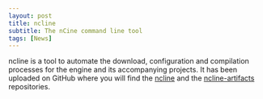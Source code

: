 ```yaml
---
layout: post
title: ncline
subtitle: The nCine command line tool
tags: [News]
---
```


ncline is a tool to automate the download, configuration and compilation processes for the engine and its accompanying projects.
It has been uploaded on GitHub where you will find the [ncline](https://github.com/nCine/ncline) and the [ncline-artifacts](https://github.com/nCine/ncline-artifacts) repositories.
